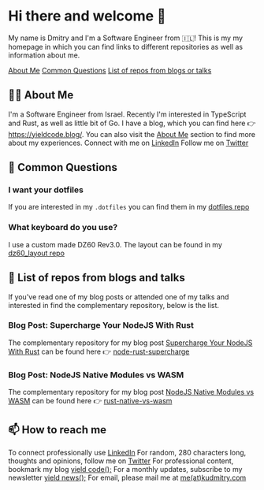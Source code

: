 # Hi there and welcome 👋

My name is Dmitry and I'm a Software Engineer from 🇮🇱!
This is my my homepage in which you can find links to different repositories as well as information about me.

[About Me](#about-me)
[Common Questions](#common-questions)
[List of repos from blogs or talks](#list-of-repos-from-blogs-and-talks)

## 💁‍♂️ About Me
I'm a Software Engineer from Israel. Recently I'm interested in TypeScript and Rust, as well as little bit of Go.
I have a blog, which you can find here 👉 https://yieldcode.blog/. You can also visit the [About Me](https://yieldcode.blog/about-me/) section to find more about my experiences.
Connect with me on [LinkedIn](https://www.linkedin.com/in/kudmitry/)
Follow me on [Twitter](https://twitter.com/skwee357)

## 💬 Common Questions
### I want your dotfiles
If you are interested in my `.dotfiles` you can find them in my [dotfiles repo](https://github.com/skwee357/dotfiles)

### What keyboard do you use?
I use a custom made DZ60 Rev3.0. The layout can be found in my [dz60_layout repo](https://github.com/skwee357/dz60_layout)

## 📝 List of repos from blogs and talks
If you've read one of my blog posts or attended one of my talks and interested in find the complementary repository, below is the list.

### Blog Post: Supercharge Your NodeJS With Rust
The complementary repository for my blog post [Supercharge Your NodeJS With Rust](https://yieldcode.blog/supercharge-nodejs-with-rust/) can be found here 👉 [node-rust-supercharge](https://github.com/skwee357/node-rust-supercharge)

### Blog Post: NodeJS Native Modules vs WASM
The complementary repository for my blog post [NodeJS Native Modules vs WASM](https://yieldcode.blog/native-rust-wasm/) can be found here 👉 [rust-native-vs-wasm](https://github.com/skwee357/rust-native-vs-wasm)

## 📫 How to reach me
To connect professionally use [LinkedIn](https://www.linkedin.com/in/kudmitry/)
For random, 280 characters long, thoughts and opinions, follow me on [Twitter](https://twitter.com/skwee357)
For professional content, bookmark my blog [yield code();](https://yieldcode.blog/)
For a monthly updates, subscribe to my newsletter [yield news();](https://yieldcode.blog/newsletter/)
For email, please mail me at [me(at)kudmitry.com](mailto:me@kudmitry.com)
